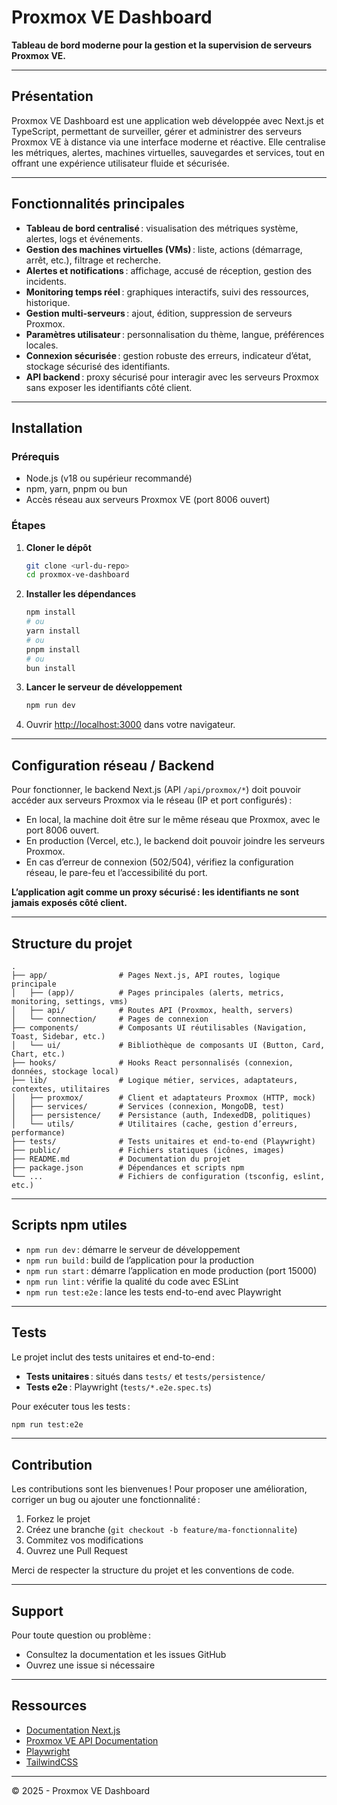# Proxmox VE Dashboard

**Tableau de bord moderne pour la gestion et la supervision de serveurs Proxmox VE.**

---

## Présentation

Proxmox VE Dashboard est une application web développée avec Next.js et TypeScript, permettant de surveiller, gérer et administrer des serveurs Proxmox VE à distance via une interface moderne et réactive. Elle centralise les métriques, alertes, machines virtuelles, sauvegardes et services, tout en offrant une expérience utilisateur fluide et sécurisée.

---

## Fonctionnalités principales

- **Tableau de bord centralisé** : visualisation des métriques système, alertes, logs et événements.
- **Gestion des machines virtuelles (VMs)** : liste, actions (démarrage, arrêt, etc.), filtrage et recherche.
- **Alertes et notifications** : affichage, accusé de réception, gestion des incidents.
- **Monitoring temps réel** : graphiques interactifs, suivi des ressources, historique.
- **Gestion multi-serveurs** : ajout, édition, suppression de serveurs Proxmox.
- **Paramètres utilisateur** : personnalisation du thème, langue, préférences locales.
- **Connexion sécurisée** : gestion robuste des erreurs, indicateur d’état, stockage sécurisé des identifiants.
- **API backend** : proxy sécurisé pour interagir avec les serveurs Proxmox sans exposer les identifiants côté client.

---

## Installation

### Prérequis

- Node.js (v18 ou supérieur recommandé)
- npm, yarn, pnpm ou bun
- Accès réseau aux serveurs Proxmox VE (port 8006 ouvert)

### Étapes

1. **Cloner le dépôt**
   ```bash
   git clone <url-du-repo>
   cd proxmox-ve-dashboard
   ```

2. **Installer les dépendances**
   ```bash
   npm install
   # ou
   yarn install
   # ou
   pnpm install
   # ou
   bun install
   ```

3. **Lancer le serveur de développement**
   ```bash
   npm run dev
   ```

4. Ouvrir [http://localhost:3000](http://localhost:3000) dans votre navigateur.

---

## Configuration réseau / Backend

Pour fonctionner, le backend Next.js (API `/api/proxmox/*`) doit pouvoir accéder aux serveurs Proxmox via le réseau (IP et port configurés) :

- En local, la machine doit être sur le même réseau que Proxmox, avec le port 8006 ouvert.
- En production (Vercel, etc.), le backend doit pouvoir joindre les serveurs Proxmox.
- En cas d’erreur de connexion (502/504), vérifiez la configuration réseau, le pare-feu et l’accessibilité du port.

**L’application agit comme un proxy sécurisé : les identifiants ne sont jamais exposés côté client.**

---

## Structure du projet

```
.
├── app/                # Pages Next.js, API routes, logique principale
│   ├── (app)/          # Pages principales (alerts, metrics, monitoring, settings, vms)
│   ├── api/            # Routes API (Proxmox, health, servers)
│   └── connection/     # Pages de connexion
├── components/         # Composants UI réutilisables (Navigation, Toast, Sidebar, etc.)
│   └── ui/             # Bibliothèque de composants UI (Button, Card, Chart, etc.)
├── hooks/              # Hooks React personnalisés (connexion, données, stockage local)
├── lib/                # Logique métier, services, adaptateurs, contextes, utilitaires
│   ├── proxmox/        # Client et adaptateurs Proxmox (HTTP, mock)
│   ├── services/       # Services (connexion, MongoDB, test)
│   ├── persistence/    # Persistance (auth, IndexedDB, politiques)
│   └── utils/          # Utilitaires (cache, gestion d’erreurs, performance)
├── tests/              # Tests unitaires et end-to-end (Playwright)
├── public/             # Fichiers statiques (icônes, images)
├── README.md           # Documentation du projet
├── package.json        # Dépendances et scripts npm
└── ...                 # Fichiers de configuration (tsconfig, eslint, etc.)
```

---

## Scripts npm utiles

- `npm run dev` : démarre le serveur de développement
- `npm run build` : build de l’application pour la production
- `npm run start` : démarre l’application en mode production (port 15000)
- `npm run lint` : vérifie la qualité du code avec ESLint
- `npm run test:e2e` : lance les tests end-to-end avec Playwright

---

## Tests

Le projet inclut des tests unitaires et end-to-end :

- **Tests unitaires** : situés dans `tests/` et `tests/persistence/`
- **Tests e2e** : Playwright (`tests/*.e2e.spec.ts`)

Pour exécuter tous les tests :
```bash
npm run test:e2e
```

---

## Contribution

Les contributions sont les bienvenues ! Pour proposer une amélioration, corriger un bug ou ajouter une fonctionnalité :

1. Forkez le projet
2. Créez une branche (`git checkout -b feature/ma-fonctionnalite`)
3. Commitez vos modifications
4. Ouvrez une Pull Request

Merci de respecter la structure du projet et les conventions de code.

---

## Support

Pour toute question ou problème :
- Consultez la documentation et les issues GitHub
- Ouvrez une issue si nécessaire

---

## Ressources

- [Documentation Next.js](https://nextjs.org/docs)
- [Proxmox VE API Documentation](https://pve.proxmox.com/pve-docs/api-viewer/index.html)
- [Playwright](https://playwright.dev/)
- [TailwindCSS](https://tailwindcss.com/)

---

© 2025 - Proxmox VE Dashboard